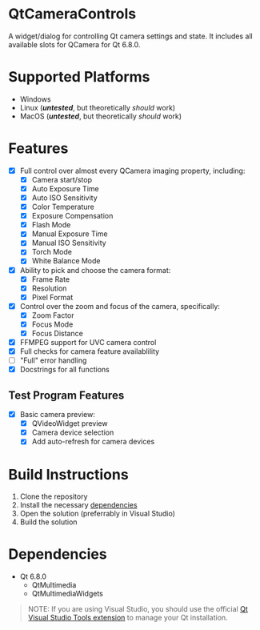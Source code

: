 # QtCameraControls
A widget/dialog for controlling Qt camera settings and state. It includes all available slots for QCamera for Qt 6.8.0.

# Supported Platforms
- Windows
- Linux (***untested***, but theoretically *should* work)
- MacOS (***untested***, but theoretically *should* work)

# Features
- [x] Full control over almost every QCamera imaging property, including:
	- [x] Camera start/stop
	- [x] Auto Exposure Time
	- [x] Auto ISO Sensitivity
	- [x] Color Temperature
	- [x] Exposure Compensation
	- [x] Flash Mode
	- [x] Manual Exposure Time
	- [x] Manual ISO Sensitivity
	- [x] Torch Mode
	- [x] White Balance Mode
- [x] Ability to pick and choose the camera format:
    - [x] Frame Rate
	- [x] Resolution
	- [x] Pixel Format
- [x] Control over the zoom and focus of the camera, specifically:
    - [x] Zoom Factor
	- [x] Focus Mode
	- [x] Focus Distance
- [x] FFMPEG support for UVC camera control
- [x] Full checks for camera feature availablility
- [ ] "Full" error handling
- [x] Docstrings for all functions

## Test Program Features
- [x] Basic camera preview:
	- [x] QVideoWidget preview
	- [x] Camera device selection
	- [x] Add auto-refresh for camera devices

# Build Instructions
1. Clone the repository
2. Install the necessary [dependencies](#Dependencies)
3. Open the solution (preferrably in Visual Studio)
4. Build the solution

# Dependencies
- Qt 6.8.0
    - QtMultimedia
    - QtMultimediaWidgets

> NOTE: If you are using Visual Studio, you should use the official [Qt Visual Studio Tools extension](https://doc.qt.io/qtvstools/index.html) to manage your Qt installation.
